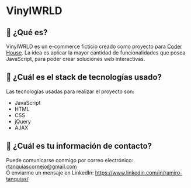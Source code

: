 # VinylWRLD

## 🤔 ¿Qué es?
VinylWRLD es un e-commerce ficticio creado como proyecto para <a href="https://www.coderhouse.com/">Coder House</a>. La idea es aplicar la mayor cantidad de funcionalidades que posea JavaScript, para poder crear soluciones web interactivas.

## 🧱 ¿Cuál es el stack de tecnologías usado? 
Las tecnologías usadas para realizar el proyecto son:
- JavaScript
- HTML
- CSS
- jQuery
- AJAX
  
## 💬 ¿Cuál es tu información de contacto?
Puede comunicarse conmigo por correo electrónico: rtanquiascornejo@gmail.com\
O enviarme un mensaje en LinkedIn: https://www.linkedin.com/in/ramiro-tanquias/

